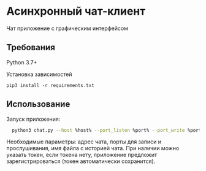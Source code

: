 # Асинхронный чат-клиент

Чат приложение с графическим интерфейсом

## Требования
Python 3.7+

Установка зависимостей
```
pip3 install -r requirements.txt

```
## Использование

Запуск приложения:
```bash
  python3 chat.py --host %host% --port_listen %port% --port_write %port% --history %history file% --token %token%

```
Необходимые параметры: адрес чата, порты для записи и прослушивания, имя файла с историей чата. При наличии можно указать токен, если токена нету, приложение предложит зарегистрироваться (токен автоматически сохранится).
